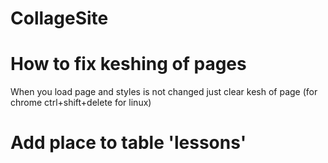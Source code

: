 # CollageSite

# How to fix keshing of pages

When you load page and styles is not changed just clear kesh of page (for chrome ctrl+shift+delete for linux)


# Add place to table 'lessons'
